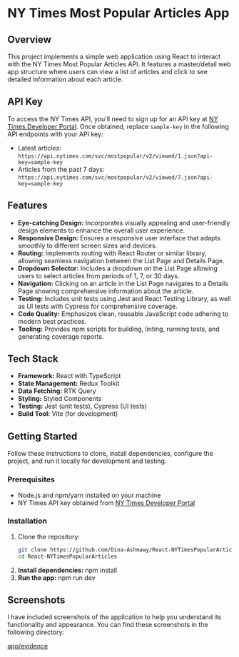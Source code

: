 # NY Times Most Popular Articles App

## Overview

This project implements a simple web application using React to interact with the NY Times Most Popular Articles API. It features a master/detail web app structure where users can view a list of articles and click to see detailed information about each article.

## API Key

To access the NY Times API, you'll need to sign up for an API key at [NY Times Developer Portal](https://developer.nytimes.com/get-started). Once obtained, replace `sample-key` in the following API endpoints with your API key:

- Latest articles: `https://api.nytimes.com/svc/mostpopular/v2/viewed/1.json?api-key=sample-key`
- Articles from the past 7 days: `https://api.nytimes.com/svc/mostpopular/v2/viewed/7.json?api-key=sample-key`

## Features

- **Eye-catching Design:** Incorporates visually appealing and user-friendly design elements to enhance the overall user experience.
- **Responsive Design:** Ensures a responsive user interface that adapts smoothly to different screen sizes and devices.
- **Routing:** Implements routing with React Router or similar library, allowing seamless navigation between the List Page and Details Page.
- **Dropdown Selector:** Includes a dropdown on the List Page allowing users to select articles from periods of 1, 7, or 30 days.
- **Navigation:** Clicking on an article in the List Page navigates to a Details Page showing comprehensive information about the article.
- **Testing:** Includes unit tests using Jest and React Testing Library, as well as UI tests with Cypress for comprehensive coverage.
- **Code Quality:** Emphasizes clean, reusable JavaScript code adhering to modern best practices.
- **Tooling:** Provides npm scripts for building, linting, running tests, and generating coverage reports.

## Tech Stack

- **Framework:** React with TypeScript
- **State Management:** Redux Toolkit
- **Data Fetching:** RTK Query
- **Styling:** Styled Components
- **Testing:** Jest (unit tests), Cypress (UI tests)
- **Build Tool:** Vite (for development)

## Getting Started

Follow these instructions to clone, install dependencies, configure the project, and run it locally for development and testing.

### Prerequisites

- Node.js and npm/yarn installed on your machine
- NY Times API key obtained from [NY Times Developer Portal](https://developer.nytimes.com/get-started)

### Installation

1. Clone the repository:
   ```sh
   git clone https://github.com/Dina-Ashmawy/React-NYTimesPopularArticles.git
   cd React-NYTimesPopularArticles
   ```
2. **Install dependencies:**
   npm install
3. **Run the app:**
   npm run dev

## Screenshots

I have included screenshots of the application to help you understand its functionality and appearance. You can find these screenshots in the following directory:

[app/evidence](./evidence)
